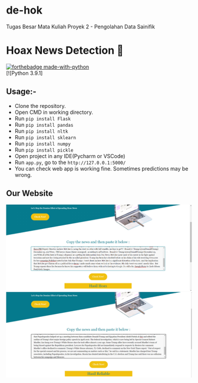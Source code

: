 # de-hok
Tugas Besar Mata Kuliah Proyek 2 - Pengolahan Data Sainifik

#  Hoax News Detection 📰
[![forthebadge made-with-python](http://ForTheBadge.com/images/badges/made-with-python.svg)](https://www.python.org/)                 
[![Python 3.9.1]

## Usage:-

- Clone the repository.
- Open CMD in working directory.
- Run `pip install Flask`
- Run `pip install pandas`
- Run `pip install nltk`
- Run `pip install sklearn`
- Run `pip install numpy`
- Run `pip install pickle`
- Open project in any IDE(Pycharm or VSCode)
- Run `app.py`, go to the `http://127.0.0.1:5000/`
- You can check web app is working fine. Sometimes predictions may be wrong.

## Our Website

<img src="https://github.com/Proyek-2-Pengolahan-Data-Saintifik/de-hok/blob/master/static/images/eg-hoax.png">
<img src="https://github.com/Proyek-2-Pengolahan-Data-Saintifik/de-hok/blob/master/static/images/eg-reliable.png">
